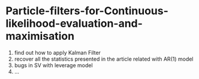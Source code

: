 # Particle-filters-for-Continuous-likelihood-evaluation-and-maximisation

1. find out how to apply Kalman Filter
2. recover all the statistics presented in the article related with AR(1) model
3. bugs in SV with leverage model
4. ...
